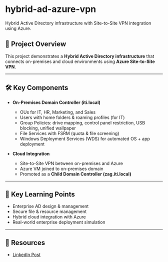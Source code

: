 # hybrid-ad-azure-vpn
Hybrid Active Directory infrastructure with Site-to-Site VPN integration using Azure.


## 📌 Project Overview
This project demonstrates a **Hybrid Active Directory infrastructure** that connects on-premises and cloud environments using **Azure Site-to-Site VPN**.

---

## 🛠️ Key Components
- **On-Premises Domain Controller (iti.local)**
  - OUs for IT, HR, Marketing, and Sales
  - Users with home folders & roaming profiles (for IT)
  - Group Policies: drive mapping, control panel restriction, USB blocking, unified wallpaper
  - File Services with FSRM (quota & file screening)
  - Windows Deployment Services (WDS) for automated OS + app deployment

- **Cloud Integration**
  - Site-to-Site VPN between on-premises and Azure
  - Azure VM joined to on-premises domain
  - Promoted as a **Child Domain Controller (zag.iti.local)**

---

## 🎯 Key Learning Points
- Enterprise AD design & management
- Secure file & resource management
- Hybrid cloud integration with Azure
- Real-world enterprise deployment simulation

---

## 📂 Resources
- [LinkedIn Post](https://www.linkedin.com/in/your-profile/)
